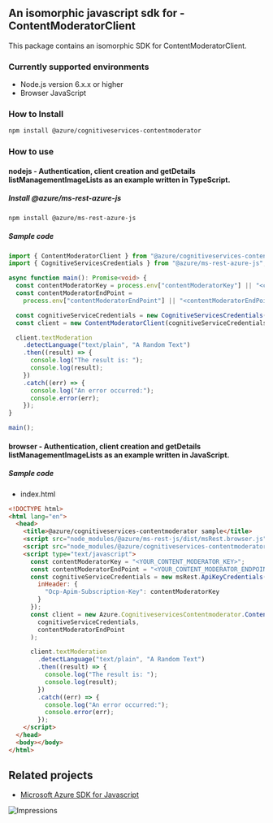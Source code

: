 ## An isomorphic javascript sdk for - ContentModeratorClient

This package contains an isomorphic SDK for ContentModeratorClient.

### Currently supported environments

- Node.js version 6.x.x or higher
- Browser JavaScript

### How to Install

```bash
npm install @azure/cognitiveservices-contentmoderator
```

### How to use

#### nodejs - Authentication, client creation and getDetails listManagementImageLists as an example written in TypeScript.

##### Install @azure/ms-rest-azure-js

```bash
npm install @azure/ms-rest-azure-js
```

##### Sample code

```typescript
import { ContentModeratorClient } from "@azure/cognitiveservices-contentmoderator";
import { CognitiveServicesCredentials } from "@azure/ms-rest-azure-js";

async function main(): Promise<void> {
  const contentModeratorKey = process.env["contentModeratorKey"] || "<contentModeratorKey>";
  const contentModeratorEndPoint =
    process.env["contentModeratorEndPoint"] || "<contentModeratorEndPoint>";

  const cognitiveServiceCredentials = new CognitiveServicesCredentials(contentModeratorKey);
  const client = new ContentModeratorClient(cognitiveServiceCredentials, contentModeratorEndPoint);

  client.textModeration
    .detectLanguage("text/plain", "A Random Text")
    .then((result) => {
      console.log("The result is: ");
      console.log(result);
    })
    .catch((err) => {
      console.log("An error occurred:");
      console.error(err);
    });
}

main();
```

#### browser - Authentication, client creation and getDetails listManagementImageLists as an example written in JavaScript.

##### Sample code

- index.html

```html
<!DOCTYPE html>
<html lang="en">
  <head>
    <title>@azure/cognitiveservices-contentmoderator sample</title>
    <script src="node_modules/@azure/ms-rest-js/dist/msRest.browser.js"></script>
    <script src="node_modules/@azure/cognitiveservices-contentmoderator/dist/cognitiveservices-contentmoderator.js"></script>
    <script type="text/javascript">
      const contentModeratorKey = "<YOUR_CONTENT_MODERATOR_KEY>";
      const contentModeratorEndPoint = "<YOUR_CONTENT_MODERATOR_ENDPOINT>";
      const cognitiveServiceCredentials = new msRest.ApiKeyCredentials({
        inHeader: {
          "Ocp-Apim-Subscription-Key": contentModeratorKey
        }
      });
      const client = new Azure.CognitiveservicesContentmoderator.ContentModeratorClient(
        cognitiveServiceCredentials,
        contentModeratorEndPoint
      );

      client.textModeration
        .detectLanguage("text/plain", "A Random Text")
        .then((result) => {
          console.log("The result is: ");
          console.log(result);
        })
        .catch((err) => {
          console.log("An error occurred:");
          console.error(err);
        });
    </script>
  </head>
  <body></body>
</html>
```

## Related projects

- [Microsoft Azure SDK for Javascript](https://github.com/Azure/azure-sdk-for-js)

![Impressions](https://azure-sdk-impressions.azurewebsites.net/api/impressions/azure-sdk-for-js/sdk/cognitiveservices/cognitiveservices-contentmoderator/README.png)
